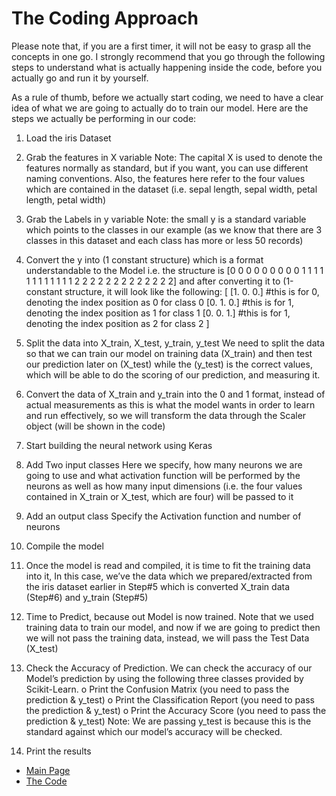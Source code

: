 # The Coding Approach

Please note that, if you are a first timer, it will not be easy to grasp all the concepts in one go. I strongly recommend that you go through the following steps to understand what is actually happening inside the code, before you actually go and run it by yourself. 

As a rule of thumb, before we actually start coding, we need to have a clear idea of what we are going to actually do to train our model. Here are the steps we actually be performing in our code:

1.	Load the iris Dataset

2.	Grab the features in X variable
Note: The capital X is used to denote the features normally as standard, but if you want, you can use different naming conventions. Also, the features here refer to the four values which are contained in the dataset (i.e. sepal length, sepal width, petal length, petal width)

3.	Grab the Labels in y variable
Note: the small y is a standard variable which points to the classes in our example (as we know that there are 3 classes in this dataset and each class has more or less 50 records)

4.	Convert the y into (1 constant structure) which is a format understandable to the Model
i.e. the structure is [0 0 0 0 0 0 0 0 0 1 1 1 1 1 1 1 1 1 1 1 1 2 2 2 2 2 2 2 2 2 2 2 2 2] and after converting it to (1-constant structure, it will look like the following:
[
[1. 0. 0.] #this is for 0, denoting the index position as 0 for class 0
[0. 1. 0.] #this is for 1, denoting the index position as 1 for class 1
[0. 0. 1.] #this is for 1, denoting the index position as 2 for class 2
]

5.	Split the data into X_train, X_test, y_train, y_test
We need to split the data so that we can train our model on training data (X_train) and then test our prediction later on (X_test) while the (y_test) is the correct values, which will be able to do the scoring of our prediction, and measuring it.

6.	 Convert the data of X_train and y_train into the 0 and 1 format, instead of actual measurements as this is what the model wants in order to learn and run effectively, so we will transform the data through the Scaler object (will be shown in the code)

7.	Start building the neural network using Keras

8.	Add Two input classes 
Here we specify, how many neurons we are going to use and what activation function will be performed by the neurons as well as how many input dimensions (i.e. the four values contained in X_train or X_test, which are four) will be passed to it

9.	Add an output class 
Specify the Activation function and number of neurons

10.	Compile the model

11.	Once the model is read and compiled, it is time to fit the training data into it, 
In this case, we’ve the data which we prepared/extracted from the iris dataset earlier in Step#5 
which is converted X_train data (Step#6) and y_train (Step#5)

12.	Time to Predict, because out Model is now trained.
Note that we used training data to train our model, and now if we are going to predict then we will not pass the training data, instead, we will pass the Test Data (X_test)

13.	Check the Accuracy of Prediction. We can check the accuracy of our Model’s prediction by using the following three classes provided by Scikit-Learn.
o	Print the Confusion Matrix (you need to pass the prediction & y_test)
o	Print the Classification Report (you need to pass the prediction & y_test)
o	Print the Accuracy Score (you need to pass the prediction & y_test)
Note: We are passing y_test is because this is the standard against which our model’s accuracy will be checked.

14.	Print the results

- [Main Page](README.md)
- [The Code](source/iris-keras.py)
